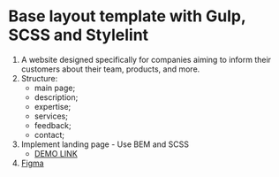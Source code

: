 # Base layout template with Gulp, SCSS and Stylelint
1. A website designed specifically for companies aiming to inform their customers about their team, products, and more.
2. Structure:
   - main page;
   - description;
   - expertise;
   - services;
   - feedback;
   - contact;
4. Implement landing page - Use BEM and SCSS
    - [DEMO LINK](https://ryshon.github.io/dia/)
5. [Figma](https://www.figma.com/file/7qwsWggv9BAxMi2VPhBuPr/Air-(formerly-Dia))
